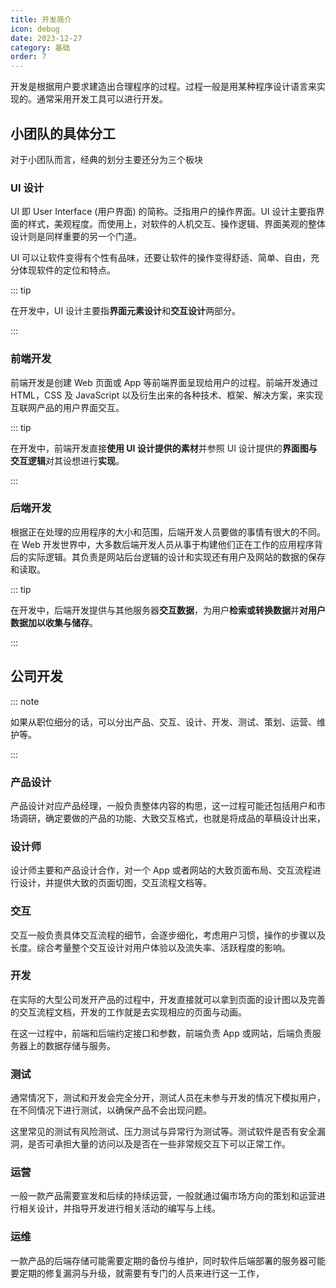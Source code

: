 ```yaml
---
title: 开发简介
icon: debug
date: 2023-12-27
category: 基础
order: 7
---
```


开发是根据用户要求建造出合理程序的过程。过程一般是用某种程序设计语言来实现的。通常采用开发工具可以进行开发。

<!-- more -->

## 小团队的具体分工

对于小团队而言，经典的划分主要还分为三个板块

### UI 设计

UI 即 User Interface (用户界面) 的简称。泛指用户的操作界面。UI 设计主要指界面的样式，美观程度。而使用上，对软件的人机交互、操作逻辑、界面美观的整体设计则是同样重要的另一个门道。

UI 可以让软件变得有个性有品味，还要让软件的操作变得舒适、简单、自由，充分体现软件的定位和特点。

::: tip

在开发中，UI 设计主要指**界面元素设计**和**交互设计**两部分。

:::

### 前端开发

前端开发是创建 Web 页面或 App 等前端界面呈现给用户的过程。前端开发通过 HTML，CSS 及 JavaScript 以及衍生出来的各种技术、框架、解决方案，来实现互联网产品的用户界面交互。

::: tip

在开发中，前端开发直接**使用 UI 设计提供的素材**并参照 UI 设计提供的**界面图与交互逻辑**对其设想进行**实现**。

:::

### 后端开发

根据正在处理的应用程序的大小和范围，后端开发人员要做的事情有很大的不同。在 Web 开发世界中，大多数后端开发人员从事于构建他们正在工作的应用程序背后的实际逻辑。其负责是网站后台逻辑的设计和实现还有用户及网站的数据的保存和读取。

::: tip

在开发中，后端开发提供与其他服务器**交互数据**，为用户**检索或转换数据**并**对用户数据加以收集与储存**。

:::

## 公司开发

::: note

如果从职位细分的话，可以分出产品、交互、设计、开发、测试、策划、运营、维护等。

:::

### 产品设计

产品设计对应产品经理，一般负责整体内容的构思，这一过程可能还包括用户和市场调研，确定要做的产品的功能、大致交互格式，也就是将成品的草稿设计出来，

### 设计师

设计师主要和产品设计合作，对一个 App 或者网站的大致页面布局、交互流程进行设计，并提供大致的页面切图，交互流程文档等。

### 交互

交互一般负责具体交互流程的细节，会逐步细化，考虑用户习惯，操作的步骤以及长度。综合考量整个交互设计对用户体验以及流失率、活跃程度的影响。

### 开发

在实际的大型公司发开产品的过程中，开发直接就可以拿到页面的设计图以及完善的交互流程文档，开发的工作就是去实现相应的页面与动画。

在这一过程中，前端和后端约定接口和参数，前端负责 App 或网站，后端负责服务器上的数据存储与服务。

### 测试

通常情况下，测试和开发会完全分开，测试人员在未参与开发的情况下模拟用户，在不同情况下进行测试，以确保产品不会出现问题。

这里常见的测试有风险测试、压力测试与异常行为测试等。测试软件是否有安全漏洞，是否可承担大量的访问以及是否在一些非常规交互下可以正常工作。

### 运营

一般一款产品需要宣发和后续的持续运营，一般就通过偏市场方向的策划和运营进行相关设计，并指导开发进行相关活动的编写与上线。

### 运维

一款产品的后端存储可能需要定期的备份与维护，同时软件后端部署的服务器可能要定期的修复漏洞与升级，就需要有专门的人员来进行这一工作，
